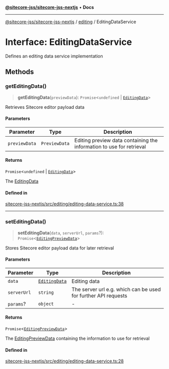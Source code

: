 [**@sitecore-jss/sitecore-jss-nextjs**](../../README.md) • **Docs**

***

[@sitecore-jss/sitecore-jss-nextjs](../../README.md) / [editing](../README.md) / EditingDataService

# Interface: EditingDataService

Defines an editing data service implementation

## Methods

### getEditingData()

> **getEditingData**(`previewData`): `Promise`\<`undefined` \| [`EditingData`](../type-aliases/EditingData.md)\>

Retrieves Sitecore editor payload data

#### Parameters

| Parameter | Type | Description |
| ------ | ------ | ------ |
| `previewData` | `PreviewData` | Editing preview data containing the information to use for retrieval |

#### Returns

`Promise`\<`undefined` \| [`EditingData`](../type-aliases/EditingData.md)\>

The [EditingData](../type-aliases/EditingData.md)

#### Defined in

[sitecore-jss-nextjs/src/editing/editing-data-service.ts:38](https://github.com/Sitecore/jss/blob/4a0927fbf2da75c0716c3495b24fb0fa0a87da51/packages/sitecore-jss-nextjs/src/editing/editing-data-service.ts#L38)

***

### setEditingData()

> **setEditingData**(`data`, `serverUrl`, `params`?): `Promise`\<[`EditingPreviewData`](EditingPreviewData.md)\>

Stores Sitecore editor payload data for later retrieval

#### Parameters

| Parameter | Type | Description |
| ------ | ------ | ------ |
| `data` | [`EditingData`](../type-aliases/EditingData.md) | Editing data |
| `serverUrl` | `string` | The server url e.g. which can be used for further API requests |
| `params`? | `object` | - |

#### Returns

`Promise`\<[`EditingPreviewData`](EditingPreviewData.md)\>

The [EditingPreviewData](EditingPreviewData.md) containing the information to use for retrieval

#### Defined in

[sitecore-jss-nextjs/src/editing/editing-data-service.ts:28](https://github.com/Sitecore/jss/blob/4a0927fbf2da75c0716c3495b24fb0fa0a87da51/packages/sitecore-jss-nextjs/src/editing/editing-data-service.ts#L28)
